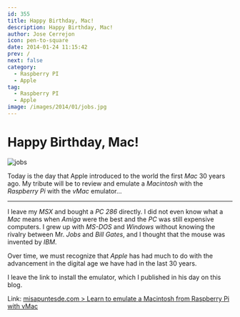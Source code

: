 ```yaml
---
id: 355
title: Happy Birthday, Mac!
description: Happy Birthday, Mac!
author: Jose Cerrejon
icon: pen-to-square
date: 2014-01-24 11:15:42
prev: /
next: false
category:
  - Raspberry PI
  - Apple
tag:
  - Raspberry PI
  - Apple
image: /images/2014/01/jobs.jpg
---
```


# Happy Birthday, Mac!

![jobs](/images/2014/01/jobs.jpg)

Today is the day that Apple introduced to the world the first *Mac* 30 years ago. My tribute will be to review and emulate a *Macintosh* with the *Raspberry Pi* with the *vMac* emulator...

- - - 
I leave my *MSX* and bought a *PC 286* directly. I did not even know what a *Mac* means when *Amiga* were the best and the *PC* was still expensive computers. I grew up with *MS-DOS* and *Windows* without knowing the rivalry between Mr. *Jobs* and *Bill Gates*, and I thought that the mouse was invented by *IBM*. 

Over time, we must recognize that *Apple* has had much to do with the advancement in the digital age we have had in the last 30 years. 

I leave the link to install the emulator, which I published in his day on this blog. 

Link:  [misapuntesde.com > Learn to emulate a Macintosh from Raspberry Pi with vMac](/post.php?id=249)